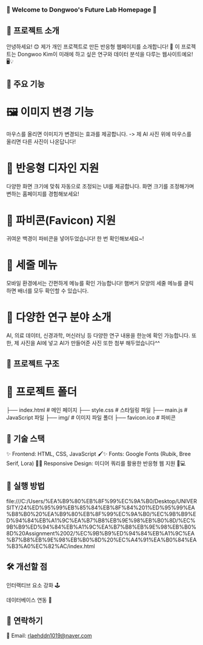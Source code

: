 ### 🌟 Welcome to Dongwoo's Future Lab Homepage 🌟



## 🎨 프로젝트 소개

안녕하세요! 😊 제가 개인 프로젝트로 만든 반응형 웹페이지를 소개합니다! 🎉
이 프로젝트는 Dongwoo Kim이 미래에 하고 싶은 연구와 데이터 분석을 다루는 웹사이트예요! 🖥️💡



## 🚀 주요 기능

# 🖼️ 이미지 변경 기능

마우스를 올리면 이미지가 변경되는 효과를 제공합니다.
-> 제 AI 사진 위에 마우스를 올리면 다른 사진이 나온답니다!

# 📱 반응형 디자인 지원

다양한 화면 크기에 맞춰 자동으로 조정되는 UI를 제공합니다.
화면 크기를 조정해가며 변하는 홈페이지를 경험해보세요!

# 🔹 파비콘(Favicon) 지원
귀여운 백경이 파비콘을 넣어두었습니다!
한 번 확인해보세요~!

# 🍔 세줄 메뉴

모바일 환경에서는 간편하게 메뉴를 확인 가능합니다!
햄버거 모양의 세줄 메뉴를 클릭하면 배너를 모두 확인할 수 있습니다.

# 🧠 다양한 연구 분야 소개

AI, 의료 데이터, 신경과학, 머신러닝 등 다양한 연구 내용을 한눈에 확인 가능합니다.
또한, 제 사진을 AI에 넣고 AI가 만들어준 사진 또한 첨부 해두었습니다^^



## 📂 프로젝트 구조

# 📁 프로젝트 폴더
 ├── index.html        # 메인 페이지
 ├── style.css         # 스타일링 파일
 ├── main.js           # JavaScript 파일
 ├── img/              # 이미지 파일 폴더
 ├── favicon.ico       # 파비콘



## 🎨 기술 스택

✨ Frontend: HTML, CSS, JavaScript 🖌️✨ 
Fonts: Google Fonts (Rubik, Bree Serif, Lora) 
🎨✨ Responsive Design: 미디어 쿼리를 활용한 반응형 웹 지원 📱💻



## 🚀 실행 방법

file:///C:/Users/%EA%B9%80%EB%8F%99%EC%9A%B0/Desktop/UNIVERSITY/24%ED%95%99%EB%85%84%EB%8F%84%201%ED%95%99%EA%B8%B0%20%EA%B9%80%EB%8F%99%EC%9A%B0/%EC%9B%B9%ED%94%84%EB%A1%9C%EA%B7%B8%EB%9E%98%EB%B0%8D/%EC%9B%B9%ED%94%84%EB%A1%9C%EA%B7%B8%EB%9E%98%EB%B0%8D%20Assignment%2002/%EC%9B%B9%ED%94%84%EB%A1%9C%EA%B7%B8%EB%9E%98%EB%B0%8D%20%EC%A4%91%EA%B0%84%EA%B3%A0%EC%82%AC/index.html



## 🛠️ 개선할 점

인터랙티브 요소 강화 🕹️

데이터베이스 연동 💾

## 💌 연락하기

📧 Email: rlaehddn1019@naver.com
